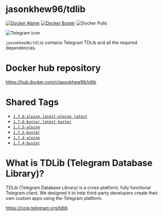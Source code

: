 # jasonkhew96/tdlib
[![Docker Alpine](https://github.com/JasonKhew96/tdlib/actions/workflows/alpine.yml/badge.svg)](https://github.com/JasonKhew96/tdlib/actions/workflows/alpine.yml)
[![Docker Buster](https://github.com/JasonKhew96/tdlib/actions/workflows/buster.yml/badge.svg)](https://github.com/JasonKhew96/tdlib/actions/workflows/buster.yml)
![Docker Pulls](https://img.shields.io/docker/pulls/jasonkhew96/tdlib)

<div><img src="https://telegram.org/img/t_logo.svg?1"
     alt="Telegram icon"/></div>


`jasonkhew96/tdlib` contains Telegram TDLib and all the required dependencies.

# Docker hub repository
https://hub.docker.com/r/jasonkhew96/tdlib

# Shared Tags
* [`1.7.6-alpine`, `latest-alpine`, `latest`][1.7.6-alpine-Dockerfile]
* [`1.7.6-buster`, `latest-buster`][1.7.6-alpine-Dockerfile]
* [`1.7.5-alpine`][1.7.5-alpine-Dockerfile]
* [`1.7.5-buster`][1.7.5-alpine-Dockerfile]
* [`1.7.4-alpine`][1.7.4-alpine-Dockerfile]
* [`1.7.4-buster`][1.7.4-buster-Dockerfile]

# What is TDLib (Telegram Database Library)?
TDLib (Telegram Database Library) is a cross-platform, fully functional Telegram client. We designed it to help third-party developers create their own custom apps using the Telegram platform.

https://core.telegram.org/tdlib

[1.7.6-alpine-Dockerfile]: https://github.com/JasonKhew96/tdlib/blob/v1.7.6/alpine/Dockerfile
[1.7.6-buster-Dockerfile]: https://github.com/JasonKhew96/tdlib/blob/v1.7.6/buster/Dockerfile
[1.7.5-alpine-Dockerfile]: https://github.com/JasonKhew96/tdlib/blob/v1.7.5/alpine/Dockerfile
[1.7.5-buster-Dockerfile]: https://github.com/JasonKhew96/tdlib/blob/v1.7.5/buster/Dockerfile
[1.7.4-alpine-Dockerfile]: https://github.com/JasonKhew96/tdlib/blob/v1.7.4/alpine/Dockerfile
[1.7.4-buster-Dockerfile]: https://github.com/JasonKhew96/tdlib/blob/v1.7.4/buster/Dockerfile
